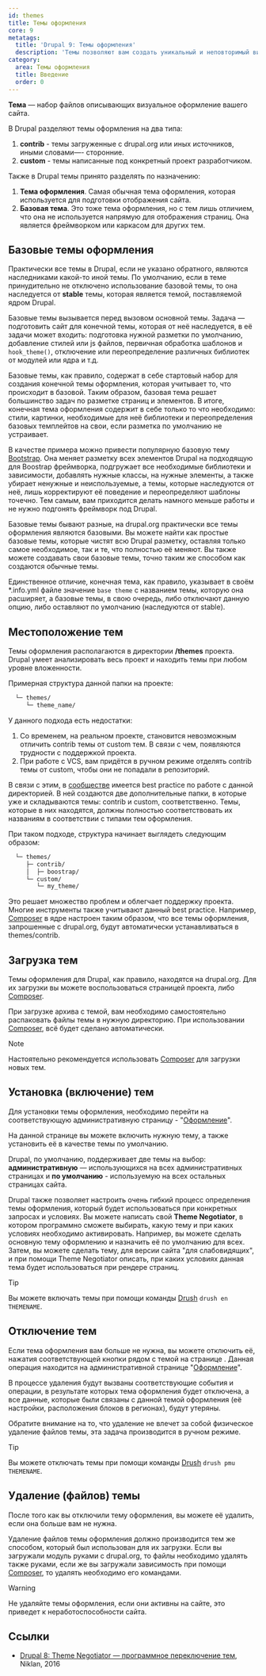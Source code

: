 ```yaml
---
id: themes
title: Темы оформления
core: 9
metatags:
  title: 'Drupal 9: Темы оформления'
  description: 'Темы позволяют вам создать уникальный и неповторимый вид для вашего сайта.'
category:
  area: Темы оформления
  title: Введение
  order: 0
---
```

 
**Тема** — набор файлов описывающих визуальное оформление вашего сайта.

В Drupal разделяют темы оформления на два типа:

1. **contrib** - темы загруженные с drupal.org или иных источников, иными словами—- сторонние.
1. **custom** - темы написанные под конкретный проект разработчиком.

Также в Drupal темы принято разделять по назначению:

1. **Тема оформления**. Самая обычная тема оформления, которая используется для подготовки отображения сайта.
1. **Базовая тема**. Это тоже тема оформления, но с тем лишь отличием, что она не используется напрямую для отображения страниц. Она является фреймворком или каркасом для других тем.

## Базовые темы оформления

Практически все темы в Drupal, если не указано обратного, являются наследниками какой-то иной темы. По умолчанию, если в теме принудительно не отключено использование базовой темы, то она наследуется от **stable** темы, которая является темой, поставляемой ядром Drupal.

Базовые темы вызывается перед вызовом основной темы. Задача — подготовить сайт для конечной темы, которая от неё наследуется, в её задачи может входить: подготовка нужной разметки по умолчанию, добавление стилей или js файлов, первичная обработка шаблонов и `hook_theme()`, отключение или переопределение различных библиотек от модулей или ядра и т.д.

Базовые темы, как правило, содержат в себе стартовый набор для создания конечной темы оформления, которая учитывает то, что происходит в базовой. Таким образом, базовая тема решает большинство задач по разметке страниц и элементов. В итоге, конечная тема оформления содержит в себе только то что необходимо: стили, картинки, необходимые для неё библиотеки и переопределения базовых темплейтов на свои, если разметка по умолчанию не устраивает.

В качестве примера можно привести популярную базовую тему [Bootstrap](https://www.drupal.org/project/bootstrap). Она меняет разметку всех элементов Drupal на подходящую для Boostrap фреймворка, подгружает все необходимые библиотеки и зависимости, добавлять нужные классы, на нужные элементы, а также убирает ненужные и неиспользуемые, а темы, которые наследуются от неё, лишь корректируют её поведение и переопределяют шаблоны точечно. Тем самым, вам приходится делать намного меньше работы и не нужно подгонять фреймворк под Drupal.

Базовые темы бывают разные, на drupal.org практически все темы оформления являются базовыми. Вы можете найти как простые базовые темы, которые чистят всю Drupal разметку, оставляя только самое необходимое, так и те, что полностью её меняют. Вы также можете создавать свои базовые темы, точно таким же способом как создаются обычные темы.

Единственное отличие, конечная тема, как правило, указывает в своём *.info.yml файле значение `base theme` с названием темы, которую она расширяет, а базовые темы, в свою очередь, либо отключают данную опцию, либо оставляют по умолчанию (наследуются от stable).

## Местоположение тем

Темы оформления располагаются в директории **/themes** проекта. Drupal умеет анализировать весь проект и находить темы при любом уровне вложенности. 

Примерная структура данной папки на проекте:

```html
  └─ themes/
     └─ theme_name/
```

У данного подхода есть недостатки:

1. Со временем, на реальном проекте, становится невозможным отличить contrib темы от custom тем. В связи с чем, появляются трудности с поддержкой проекта.
1. При работе с VCS, вам придётся в ручном режиме отделять contrib темы от custom, чтобы они не попадали в репозиторий.

В связи с этим, в [сообществе](../../community/index.md) имеется best practice по работе с данной директорией. В ней создаются две дополнительные папки, в которые уже и складываются темы: contrib и custom, соответственно. Темы, которые в них находятся, должны полностью соответствовать их названиям в соответствии с типами тем оформления.

При таком подходе, структура начинает выглядеть следующим образом:

```html
  └─ themes/
     ├─ contrib/
     │  ├─ boostrap/
     └─ custom/
        └─ my_theme/
```

Это решает множество проблем и облегчает поддержку проекта. Многие инструменты также учитывают данный best practice. Например, [Composer](../../../composer/index.md) в ядре настроен таким образом, что все темы оформления, запрошенные с drupal.org, будут автоматически устанавливаться в themes/contrib.

## Загрузка тем

Темы оформления для Drupal, как правило, находятся на drupal.org. Для их загрузки вы можете воспользоваться страницей проекта, либо [Composer](../../../composer/index.md).

При загрузке архива с темой, вам необходимо самостоятельно распаковать файлы темы в нужную директорию. При использовании [Composer](../../../composer/index.md), всё будет сделано автоматически.

> [!NOTE]
> Настоятельно рекомендуется использовать [Composer](../../../composer/index.md) для загрузки новых тем.

## Установка (включение) тем

Для установки темы оформления, необходимо перейти на соответствующую административную страницу - "[Оформление](../admin/appearance/index.md)".

На данной странице вы можете включить нужную тему, а также установить её в качестве темы по умолчанию.

Drupal, по умолчанию, поддерживает две темы на выбор: **административную** — использующихся на всех административных страницах и **по умолчанию** - используемую на всех остальных страницах сайта.

Drupal также позволяет настроить очень гибкий процесс определения темы оформления, который будет использоваться при конкретных запросах и условиях. Вы можете написать свой **Theme Negotiator**, в котором программно сможете выбирать, какую тему и при каких условиях необходимо активировать. Например, вы можете сделать основную тему оформлению и назначить её по умолчанию для всех. Затем, вы можете сделать тему, для версии сайта "для слабовидящих", и при помощи Theme Negotiator описать, при каких условиях данная тема будет использоваться при рендере страниц.

> [!TIP]
> Вы можете включать темы при помощи команды [Drush](../../../drush/index.md) `drush en THEMENAME`.

## Отключение тем

Если тема оформления вам больше не нужна, вы можете отключить её, нажатия соответствующей кнопки рядом с темой на странице . Данная операция находится на административной странице "[Оформление](../admin/appearance/index.md)".

В процессе удаления будут вызваны соответствующие события и операции, в результате которых тема оформления будет отключена, а все данные, которые были связаны с данной темой оформления (её настройки, расположения блоков в регионах), будут утеряны.

Обратите внимание на то, что удаление не влечет за собой физическое удаление файлов темы, эта задача производится в ручном режиме.

> [!TIP]
> Вы можете отключать темы при помощи команды [Drush](../../../drush/index.md) `drush pmu THEMENAME`.

## Удаление (файлов) темы

После того как вы отключили тему оформления, вы можете её удалить, если она больше вам не нужна.

Удаление файлов темы оформления должно производится тем же способом, который был использован для их загрузки. Если вы загружали модуль руками с drupal.org, то файлы необходимо удалять также руками, если же вы загружали зависимость при помощи [Composer](../../../composer/index.md), то удалять необходимо его командами.

> [!WARNING]
> Не удаляйте темы оформления, если они активны на сайте, это приведет к неработоспособности сайта.

## Ссылки

- [Drupal 8: Theme Negotiator — программное переключение тем](https://niklan.net/blog/126), Niklan, 2016